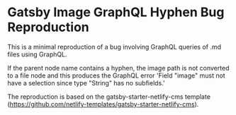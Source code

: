 # Gatsby Image GraphQL Hyphen Bug Reproduction

This is a minimal reproduction of a bug involving GraphQL queries of .md files using GraphQL.

If the parent node name contains a hyphen, the image path is not converted to a file node and this produces the GraphQL error 'Field "image" must not have a selection since type "String" has no subfields.'

The reproduction is based on the gatsby-starter-netlify-cms template (https://github.com/netlify-templates/gatsby-starter-netlify-cms).
